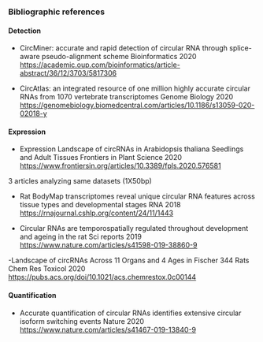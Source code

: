 ### Bibliographic references

#### Detection
 - CircMiner: accurate and rapid detection of circular RNA through splice-aware pseudo-alignment scheme Bioinformatics 2020  
  https://academic.oup.com/bioinformatics/article-abstract/36/12/3703/5817306 

 - CircAtlas: an integrated resource of one million highly accurate circular RNAs from 1070 vertebrate transcriptomes Genome Biology 2020  
 https://genomebiology.biomedcentral.com/articles/10.1186/s13059-020-02018-y

#### Expression 
 - Expression Landscape of circRNAs in Arabidopsis thaliana Seedlings and Adult Tissues Frontiers in Plant Science 2020  
  https://www.frontiersin.org/articles/10.3389/fpls.2020.576581
  
  
  3 articles analyzing same datasets (1X50bp)
 - Rat BodyMap transcriptomes reveal unique circular RNA features across tissue types and developmental stages RNA 2018  
  https://rnajournal.cshlp.org/content/24/11/1443
  
  - Circular RNAs are temporospatially regulated throughout development and ageing in the rat  Sci reports 2019   
  https://www.nature.com/articles/s41598-019-38860-9       
      
  -Landscape of circRNAs Across 11 Organs and 4 Ages in Fischer 344 Rats   Chem Res Toxicol 2020       
  https://pubs.acs.org/doi/10.1021/acs.chemrestox.0c00144
  
  
  
 
#### Quantification
 - Accurate quantification of circular RNAs identifies extensive circular isoform switching events Nature 2020  
  https://www.nature.com/articles/s41467-019-13840-9
